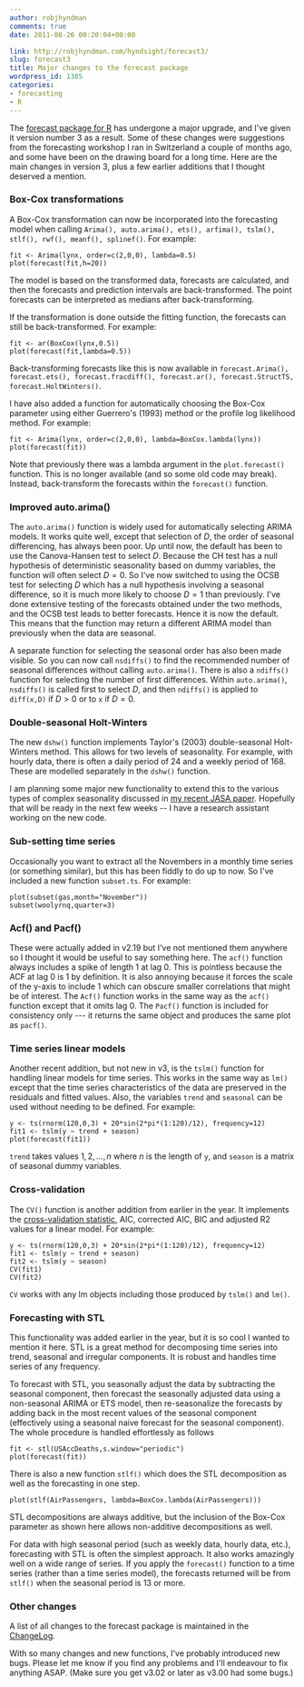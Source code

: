 ```yaml
---
author: robjhyndman
comments: true
date: 2011-08-26 00:20:04+00:00

link: http://robjhyndman.com/hyndsight/forecast3/
slug: forecast3
title: Major changes to the forecast package
wordpress_id: 1385
categories:
- forecasting
- R
---
```


The [forecast package for R](http://cran.r-project.org/web/packages/forecast/) has undergone a major upgrade, and I've given it version number 3 as a result. Some of these changes were suggestions from the forecasting workshop I ran in Switzerland a couple of months ago, and some have been on the drawing board for a long time. Here are the main changes in version 3, plus a few earlier additions that I thought deserved a mention.
<!-- more -->



### Box-Cox transformations


A Box-Cox transformation can now be incorporated into the forecasting model when calling `Arima(), auto.arima(), ets(), arfima(), tslm(), stlf(), rwf(), meanf(), splinef()`. For example:

    
    
    fit <- Arima(lynx, order=c(2,0,0), lambda=0.5)
    plot(forecast(fit,h=20))
    


The model is based on the transformed data, forecasts are calculated, and then the forecasts and prediction intervals are back-transformed. The point forecasts can be interpreted as medians after back-transforming.

If the transformation is done outside the fitting function, the forecasts can still be back-transformed. For example:

    
    
    fit <- ar(BoxCox(lynx,0.5))
    plot(forecast(fit,lambda=0.5))
    


Back-transforming forecasts like this is now available in `forecast.Arima(), forecast.ets(), forecast.fracdiff(), forecast.ar(), forecast.StructTS, forecast.HoltWinters()`.

I have also added a function for automatically choosing the Box-Cox parameter using either Guerrero's (1993) method or the profile log likelihood method. For example:

    
    
    fit <- Arima(lynx, order=c(2,0,0), lambda=BoxCox.lambda(lynx))
    plot(forecast(fit))
    


Note that previously there was a lambda argument in the `plot.forecast()` function. This is no longer available (and so some old code may break). Instead, back-transform the forecasts within the `forecast()` function.



### Improved auto.arima()



The `auto.arima()` function is widely used for automatically selecting ARIMA models. It works quite well, except that selection of $D$, the order of seasonal differencing, has always been poor. Up until now, the default has been to use the Canova-Hansen test to select $D$. Because the CH test has a null hypothesis of deterministic seasonality based on dummy variables, the function will often select $D=0$. So I've now switched to using the OCSB test for selecting $D$ which has a null hypothesis involving a seasonal difference, so it is much more likely to choose $D=1$ than previously. I've done extensive testing of the forecasts obtained under the two methods, and the OCSB test leads to better forecasts. Hence it is now the default. This means that the function may return a different ARIMA model than previously when the data are seasonal.

A separate function for selecting the seasonal order has also been made visible. So you can now call `nsdiffs()` to find the recommended number of seasonal differences without calling `auto.arima()`. There is also a `ndiffs()` function for selecting the number of first differences. Within `auto.arima()`, `nsdiffs()` is called first to select $D$, and then `ndiffs()` is applied to `diff(x,D)` if $D>0$ or to `x` if $D=0$.



### Double-seasonal Holt-Winters



The new `dshw()` function implements Taylor's (2003) double-seasonal Holt-Winters method. This allows for two levels of seasonality. For example, with hourly data, there is often a daily period of 24 and a weekly period of 168. These are modelled separately in the `dshw()` function.

I am planning some major new functionality to extend this to the various types of complex seasonality discussed in [my recent JASA paper](http://robjhyndman.com/papers/complex-seasonality/). Hopefully that will be ready in the next few weeks -- I have a research assistant working on the new code.



### Sub-setting time series



Occasionally you want to extract all the Novembers in a monthly time series (or something similar), but this has been fiddly to do up to now. So I've included a new function `subset.ts`. For example:

    
    
    plot(subset(gas,month="November"))
    subset(woolyrnq,quarter=3)
    





### Acf() and Pacf()



These were actually added in v2.19 but I've not mentioned them anywhere so I thought it would be useful to say something here. The `acf()` function always includes a spike of length 1 at lag 0. This is pointless because the ACF at lag 0 is 1 by definition. It is also annoying because it forces the scale of the y-axis to include 1 which can obscure smaller correlations that might be of interest. The `Acf()` function works in the same way as the `acf()` function except that it omits lag 0. The `Pacf()` function is included for consistency only --- it returns the same object and produces the same plot as `pacf()`.



### Time series linear models



Another recent addition, but not new in v3, is the `tslm()` function for handling linear models for time series. This works in the same way as `lm()` except that the time series characteristics of the data are preserved in the residuals and fitted values. Also, the variables `trend` and `seasonal` can be used without needing to be defined. For example:

    
    
    y <- ts(rnorm(120,0,3) + 20*sin(2*pi*(1:120)/12), frequency=12)
    fit1 <- tslm(y ~ trend + season)
    plot(forecast(fit1))
    


`trend` takes values $1,2,\dots,n$ where $n$ is the length of `y`, and `season` is a matrix of seasonal dummy variables.



### Cross-validation



The `CV()` function is another addition from earlier in the year. It implements the [cross-validation statistic](http://robjhyndman.com/hyndsight/crossvalidation/), AIC, corrected AIC, BIC and adjusted R2 values for a linear model. For example:

    
    
    y <- ts(rnorm(120,0,3) + 20*sin(2*pi*(1:120)/12), frequency=12)
    fit1 <- tslm(y ~ trend + season)
    fit2 <- tslm(y ~ season)
    CV(fit1)
    CV(fit2)
    


`CV` works with any lm objects including those produced by `tslm()` and `lm()`.



### Forecasting with STL



This functionality was added earlier in the year, but it is so cool I wanted to mention it here. STL is a great method for decomposing time series into trend, seasonal and irregular components. It is robust and handles time series of any frequency.

To forecast with STL, you seasonally adjust the data by subtracting the seasonal component, then forecast the seasonally adjusted data using a non-seasonal ARIMA or ETS model, then re-seasonalize the forecasts by adding back in the most recent values of the seasonal component (effectively using a seasonal naive forecast for the seasonal component). The whole procedure is handled effortlessly as follows

    
    
    fit <- stl(USAccDeaths,s.window="periodic")
    plot(forecast(fit))
    


There is also a new function `stlf()` which does the STL decomposition as well as the forecasting in one step.

    
    
    plot(stlf(AirPassengers, lambda=BoxCox.lambda(AirPassengers)))
    


STL decompositions are always additive, but the inclusion of the Box-Cox parameter as shown here allows non-additive decompositions as well.

For data with high seasonal period (such as weekly data, hourly data, etc.), forecasting with STL is often the simplest approach. It also works amazingly well on a wide range of series. If you apply the `forecast()` function to a time series (rather than a time series model), the forecasts returned will be from `stlf()` when the seasonal period is 13 or more.



### Other changes



A list of all changes to the forecast package is maintained in the [ChangeLog](http://cran.ms.unimelb.edu.au/web/packages/forecast/ChangeLog).

With so many changes and new functions, I've probably introduced new bugs. Please let me know if you find any problems and I'll endeavour to fix anything ASAP. (Make sure you get v3.02 or later as v3.00 had some bugs.)
